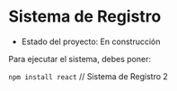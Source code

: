 <h1> Sistema de Registro</h1>

- Estado del proyecto: En construcción

Para ejecutar el sistema, debes poner:

```npm install react```
//
Sistema de Registro 2
